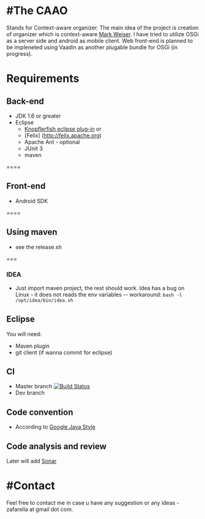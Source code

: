 
#The CAAO
====
Stands for Context-aware organizer. The main idea of the project is creation of organizer which is context-aware [Mark Weiser](http://en.wikipedia.org/wiki/Mark_Weiser).
I have tried to utilize OSGi as a server side and android as mobile client. Web front-end is planned to be impleneted using Vaadin as another plugable bundle for OSGi (in progress).


# Requirements
## Back-end
* JDK 1.6 or greater
* Eclipse
  * [Knopflerfish eclipse plug-in](http://www.knopflerfish.org/eclipse_plugin.html) or
  * [Felix] (http://felix.apache.org)
  * Apache Ant - optional
  * JUnit 3
  * maven

====
## Front-end
  * Android SDK

====
## Using maven
* see the release.sh

===
### IDEA
* Just import maven project, the rest should work. Idea has a bug on Linux - it does not reads the env variables -- workaround: 
```bash -l /opt/idea/bin/idea.sh```

## Eclipse
You will need:
* Maven plugin
* git client (if wanna commit for eclipse)

## CI
  * Master branch [![Build Status](https://travis-ci.org/zafarella/caao.svg?branch=dev)](https://travis-ci.org/zafarella/caao)
  * Dev branch 

## Code convention
* According to [Google Java Style](https://google-styleguide.googlecode.com/svn/trunk/javaguide.html)


## Code analysis and review
 Later will add [Sonar](http://www.sonarqube.org/)

#Contact
===
Feel free to contact me in case u have any suggestion or any ideas - zafarella at gmail dot com.
